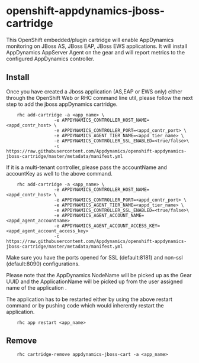 # openshift-appdynamics-jboss-cartridge 

This OpenShift embedded/plugin cartridge will enable AppDynamics monitoring on JBoss AS, JBoss EAP, JBoss EWS applications. It will install AppDynamics AppServer Agent on the gear and will report metrics to the configured AppDynamics controller.

## Install ##

Once you have created a Jboss application (AS,EAP or EWS only) either through the OpenShift Web or RHC command line util, please follow the next step to add the jboss appDynamics cartridge. 



```
	rhc add-cartridge -a <app_name> \
				  -e APPDYNAMICS_CONTROLLER_HOST_NAME=<appd_contr_host> \
				  -e APPDYNAMICS_CONTROLLER_PORT=<appd_contr_port> \ 
				  -e APPDYNAMICS_AGENT_TIER_NAME=<appd_tier_name> \
				  -e APPDYNAMICS_CONTROLLER_SSL_ENABLED=<true/false>\
				  -c https://raw.githubusercontent.com/Appdynamics/openshift-appdynamics-jboss-cartridge/master/metadata/manifest.yml

```

If it is a multi-tenant controller, please pass the accountName and accountKey as well to the above command. 

```
	rhc add-cartridge -a <app_name> \
				  -e APPDYNAMICS_CONTROLLER_HOST_NAME=<appd_contr_host> \
				  -e APPDYNAMICS_CONTROLLER_PORT=<appd_contr_port> \ 
				  -e APPDYNAMICS_AGENT_TIER_NAME=<appd_tier_name> \
				  -e APPDYNAMICS_CONTROLLER_SSL_ENABLED=<true/false>\
				  -e APPDYNAMICS_AGENT_ACCOUNT_NAME=<appd_agent_accountname>
				  -e APPDYNAMICS_AGENT_ACCOUNT_ACCESS_KEY=<appd_agent_account_access_key>
				  -c https://raw.githubusercontent.com/Appdynamics/openshift-appdynamics-jboss-cartridge/master/metadata/manifest.yml

```
Make sure you have the ports opened for SSL (default:8181) and non-ssl (default:8090) configurations.

Please note that the AppDynamics NodeName will be picked up as the Gear UUID and the ApplicationName will be picked up from the user assigned name of the application . 

The application has to be restarted either by using the above restart command or by pushing code which would inherently restart the application. 



```
	rhc app restart <app_name>
```



## Remove ##

```
	rhc cartridge-remove appdynamics-jboss-cart -a <app_name>
```